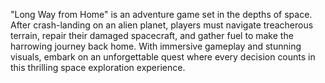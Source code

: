 "Long Way from Home" is an adventure game set in the depths of space. After crash-landing on an alien planet, players must navigate treacherous terrain, repair their damaged spacecraft, and gather fuel to make the harrowing journey back home. With immersive gameplay and stunning visuals, embark on an unforgettable quest where every decision counts in this thrilling space exploration experience.


